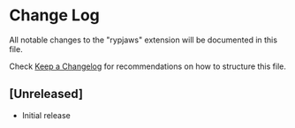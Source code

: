 # Change Log

All notable changes to the "rypjaws" extension will be documented in this file.

Check [Keep a Changelog](http://keepachangelog.com/) for recommendations on how to structure this file.

## [Unreleased]

- Initial release
